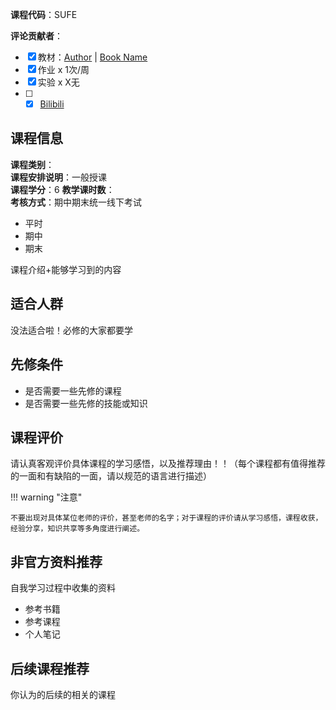 **课程代码**：SUFE 

**评论贡献者**：

- [x] 教材：[Author](主页URL) | [Book Name](豆瓣URL)
- [x] 作业 x 1次/周
- [x] 实验 x X无
- [ ] - [x] [Bilibili](官方推荐的视频)

## 课程信息

**课程类别**：  
**课程安排说明**：一般授课  
**课程学分**：6
**教学课时数**：  
**考核方式**：期中期末统一线下考试

- 平时
- 期中
- 期末

课程介绍+能够学习到的内容

## 适合人群
没法适合啦！必修的大家都要学

## 先修条件

- 是否需要一些先修的课程
- 是否需要一些先修的技能或知识

## 课程评价

请认真客观评价具体课程的学习感悟，以及推荐理由！！（每个课程都有值得推荐的一面和有缺陷的一面，请以规范的语言进行描述）

!!! warning "注意"

    不要出现对具体某位老师的评价，甚至老师的名字；对于课程的评价请从学习感悟，课程收获，经验分享，知识共享等多角度进行阐述。


## 非官方资料推荐

自我学习过程中收集的资料

- 参考书籍
- 参考课程
- 个人笔记


## 后续课程推荐

你认为的后续的相关的课程
